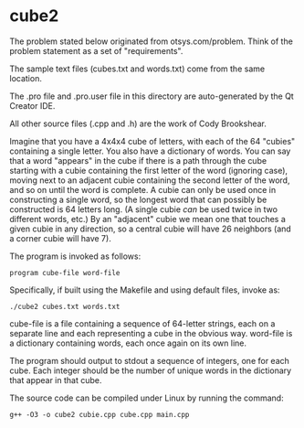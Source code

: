 # cube2

The problem stated below originated from otsys.com/problem. Think of
the problem statement as a set of "requirements".

The sample text files (cubes.txt and words.txt) come from the
same location.

The .pro file and .pro.user file in this directory are auto-generated
by the Qt Creator IDE.

All other source files (.cpp and .h) are the work of Cody Brookshear.

Imagine that you have a 4x4x4 cube of letters, with each of the 64
"cubies" containing a single letter.  You also have a dictionary of
words.  You can say that a word "appears" in the cube if there is a
path through the cube starting with a cubie containing the first
letter of the word (ignoring case), moving next to an adjacent cubie
containing the second letter of the word, and so on until the word is
complete.  A cubie can only be used once in constructing a single
word, so the longest word that can possibly be constructed is 64
letters long.  (A single cubie *can* be used twice in two different
words, etc.)  By an "adjacent" cubie we mean one that touches a given
cubie in any direction, so a central cubie will have 26 neighbors (and
a corner cubie will have 7).

The program is invoked as follows:

```
program cube-file word-file
```

Specifically, if built using the Makefile and using default files,
invoke as:

```
./cube2 cubes.txt words.txt
```

cube-file is a file containing a sequence of 64-letter strings, each
on a separate line and each representing a cube in the obvious way.
word-file is a dictionary containing words, each once again on its own
line.

The program should output to stdout a sequence of integers, one for
each cube.  Each integer should be the number of unique words in the
dictionary that appear in that cube.

The source code can be compiled under Linux by running the command:

```
g++ -O3 -o cube2 cubie.cpp cube.cpp main.cpp
```

